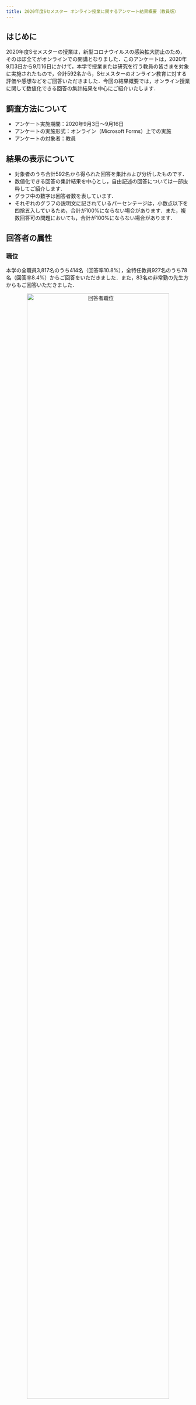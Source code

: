 ```yaml
---
title: 2020年度Sセメスター オンライン授業に関するアンケート結果概要（教員版）  
---
```

## はじめに
2020年度Sセメスターの授業は，新型コロナウイルスの感染拡⼤防止のため，そのほぼ全てがオンラインでの開講となりました．このアンケートは，2020年9月3日から9月16日にかけて，本学で授業または研究を行う教員の皆さまを対象に実施されたもので，合計592名から，Sセメスターのオンライン教育に対する評価や感想などをご回答いただきました．今回の結果概要では，オンライン授業に関して数値化できる回答の集計結果を中心にご紹介いたします．

## 調査方法について
- アンケート実施期間：2020年9月3日～9月16日
- アンケートの実施形式：オンライン（Microsoft Forms）上での実施
- アンケートの対象者：教員

## 結果の表示について  
   
- 対象者のうち合計592名から得られた回答を集計および分析したものです．  
- 数値化できる回答の集計結果を中心とし，自由記述の回答については一部抜粋してご紹介します．  
- グラフ中の数字は回答者数を表しています．  
- それぞれのグラフの説明⽂に記されているパーセンテージは，⼩数点以下を四捨五⼊しているため，合計が100%にならない場合があります．また，複数回答可の問題においても，合計が100%にならない場合があります．  
   
## 回答者の属性
### 職位
本学の全職員3,817名のうち414名（回答率10.8%），全特任教員927名のうち78名（回答率8.4%）からご回答をいただきました．また，83名の非常勤の先生方からもご回答いただきました．   
<center><img src="img/00-1_position.png" alt="回答者職位" width="88%"></center>

### 所属
所属として最も多いのは「研究科・学部」で389名（66%）でした．次いで多いのは「附置研究所・学内研究施設・センターなど」の所属181名（31％）です．  
<center><img src="img/00-2_attribution.png" alt="回答者所属" width="88%"></center>

## 授業環境に関する質問

### 場所：オンライン授業や研究などのために，主にどこからインターネットに接続していましたか？
インターネット接続は，71%が自宅から，25%が大学から，1.9%がその両方からでした．職場（研究所や大学外など），その他からの接続は合わせて2.3%ほどでした．  
<center><img src="img/01_place.png" alt="接続環境" width="88%"></center>

### 使用した機器：オンライン授業や研究などのために，どの機器を使ってインターネットに接続していましたか？（複数選択可）
使用機器に関しては，86%がノートPCを使用していました．続いて，28%がデスクトップPCを使用していました．タブレット端末は15%，スマートフォンは6%でした．  
上記使用機器の合計が100%を越えていることから，複数の端末を組み合わせて活用する先生も多く見られました．複数デバイスの活用法には，例えば，PCを使って授業を配信する傍ら，受講生からの質問をスマートフォンによるチャットで受け付ける方法や，学生に配信されている動画の内容を別端末から確認する方法，電子ペンでタブレットに板書して画面共有する方法などがあります．   
<center><img src="img/02_equipment.png" alt="使用した機器" width="88%"></center>

### 回線環境：オンライン授業や研究などのために，どのインターネット環境を使っていますか？
78%が自宅の有線契約あるいはキャンパスのネットワークを使用していました．Wi-Fiルーターまたは携帯などの無線回線の使用は，合わせて19%でした．また，大学から貸し出していたモバイルWi-Fiルーターにも一定数の需要があり，8%の先生が使用していました．  
<center><img src="img/03_connection.png" alt="回線環境" width="88%"></center>

## 授業方法の実態に関する質問
### 担当講義の有無：2020年度Sセメスターに授業を1つ以上「担当」されていましたか？（新型コロナの影響で開講しなかったものを含む）
お答えいただいた先生の70%が，1科目以上の授業を担当されていました．ただし新型コロナウイルス感染拡大の影響により，実際には開講されなかったものも回答に含まれています．   
<center><img src="img/04_charge.png" alt="担当講義の有無" width="88%"></center>

### 授業形式：担当した授業の科⽬数を，実施形式ごとに教えてください．（本学以外でも授業を担当している先⽣は，本学で担当した授業のみお答えください）
オンライン授業には，いくつかの代表的な形式があります．本学で1つ以上の授業を担当していた先生に，どの形式で何科目を担当したかをお答えいただきました．約380名の先生にご回答いただきました．  
担当した授業の形式について伺いました．回答された先生の87%が講義中心のライブ授業を1科目以上実施されていました．続いて，グループワークや議論中心の授業を1科目以上担当された先生は回答者全体の52%でした．事前に録画した講義動画を配信するオンデマンド形式の授業，ほぼ資料配信と課題提示のみの授業，その他（ライブとオンデマンドの混成など）の形式の授業を1科目以上担当された先生は，いずれも6%以下にとどまりました．また，2.6%の先生が，このSセメスターに担当した授業を開講しなかったと回答しました．
<center><img src="img/05_number_of_lessons_1.png" alt="科目数" width="88%"></center>

またこのデータを用い，それぞれの形式について行われた授業数の推定を行いました．  
結果を下記に示します．Zoomなどを用いたライブ形式の授業は88%を占めており，53%の授業は教員による講義中心の形式で，35%の授業は学生のグループワークや議論を中心とした形式で行われていました．一方，事前に録画された講義ビデオの配信が中心の授業は3%，ほぼ資料配信と課題提示のみの授業は3%，ライブと録画の混成等の授業は4%でした．  
<span style="font-size: 85%;">※各回答者の各形式における授業の実施数を足していくことで，形式別の授業数を計算することができます．なおここでは，アンケートである形式を「6講義以上」と回答をされた場合，その形式の授業を6講義担当されたものと仮定して計算しました．また，オムニバス講義等では，同一の授業に対して複数の教員が回答している可能性があるため，重複して計上されている可能性があります．</span>
<center><img src="img/06_number_of_lessons_2.png" alt="授業数" width="88%"></center>

### 形式別の⾃⼰評価：オンライン授業はうまくいきましたか．実施形式ごとの⾃⼰評価を教えてください．
各形式にて授業を実施した感触（自己評価）をたずねました．ライブで行った授業については満足度が高い一方，それ以外についてはやや低くなる傾向があります．  
<center><img src="img/07_self-rating.png" alt="自己評価" width="88%"></center>

#### ライブ形式の授業（教員による講義中心）：
実施した先生のうち78%が「大変うまくいった」「うまくいった」と回答しています．  
学生アンケートの同じ項目においても，69%の学生が「大変良かった」「良かった」と評価しており，双方の満足度が比較的高い形式であることがうかがえます．
#### ライブ形式の授業（グループワークや議論中心）：
実施した先生のうち73%の先生が「大変うまくいった」「うまくいった」と回答，4%が「うまくいかなかった」「全くうまくいかなかった」と回答しています．  
学生アンケートでは，同じ項目について「大変良かった」「良かった」が57%，「良くなかった」「全く良くなかった」が21%という結果になっており，教員側の感触との間にやや差が見られます．
#### 事前に録画された講義ビデオを中心とした授業：
実施した先生は大変少数でしたが，55%の先生が「大変うまくいった」「うまくいった」と回答しました．  
学生アンケートでは，54%が「⼤変良かった」「良かった」と回答．同じ講義中心の授業のみで比較すると，オンデマンドよりもライブの方が，教員と学生，双方の満足感が高い結果となりました．  
#### 資料配信と課題提示のみの授業：
実施した先生は大変少数でした．50%が「うまくいった」と回答しました．「大変うまくいった」という回答はありませんでした．  
#### その他（ライブと録画の混成など）の授業：
実施した先生は大変少数でしたが，61%の先生が「大変良かった」「良かった」と回答しました．

### 授業要素の実施の有無：授業⽅法について，下記項⽬の，従来（昨年度以前）および今回（今年度）の実施の有無について教えてください．
昨年度までの従来の授業と，今回のオンライン授業における，各授業要素「出席管理」「課題」「試験」「授業資料の電子的な配布・共有」の実施状況の比較をご回答いただきました．たとえば「従来実施していなくて今回実施した」場合には「従来 無，今回 有」となります．  
出席管理，課題，試験については，従来から変更していない授業が多数で「従来 無，今回 無」「従来 有，今回 有」が合わせて83%以上でした．しかし，もう少し詳しくみると，課題については「無→有」という変化が，試験については「有→無」という変化が他方よりも大きくなっています．出席管理については，「無→有」「有→無」両方の変化がみられました．  
授業資料の電子的な配布・共有は「無→有」の割合が大きく，オンライン授業によって資料のデジタル化が進んだことがうかがえます．  
<center><img src="img/08_components.png" alt="授業要素の実施の有無" width="88%"></center>

### 授業準備にかかった時間：担当した全ての授業について，資料作成・（オンデマンドの）講義録画・講義録画の編集やアップロードなど，今年度オンライン授業に対応するために発⽣した，授業時間外の作業時間の総時間数を教えてください（単位：時間，100時間であれば100と⼊⼒）．
オンライン授業の実施によって，従来よりもかなり授業準備に時間を要したことがうかがえる結果となりました．  
中央値は40時間，平均値は77時間でした．教員間で大きな差があり，結果は広い分布となりました
（1授業あたりではなく担当した全ての授業における準備の総時間数である点にご留意ください）．   
<center><img src="img/09_preparation.png" alt="授業準備にかかった時間" width="88%"></center>

### 出席の取り⽅：出席をどのようにとりましたか．
何らかの形で出席をとった先生は，全体の61%でした．出席をとった回答者のうち，36%は「Zoomなどのウェブ会議システムにおいて時間内に点呼をとった」，22%は「ITC-LMSの出席管理機能を利用した」，15%が「ウェブ会議システムのログや投票で確認した」，8%が「Google Formsなどで時間内に簡単なクイズやアンケートなどで確認した」と回答しました．また18%が「その他」と回答しています．「その他」の回答として多かったのは，「TAまたは教員が授業中に名前一覧を確認」（5%），「授業後に簡単な課題を提出してもらって出席にかえる」（5%），「ウェブ会議システムのチャットに記名してもらった」（4%）という回答でした．  
出席を取らなかった先生は全体の38%で，そのうち49%が「クラス内の活動で自然に把握できるため出席をとらなかった」，51%が「出席はとらなかった（気にしていない）」とのことでした．   
<center><img src="img/10_attendance.png" alt="出席の取り方" width="88%"></center>

### 学⽣側のカメラの取り扱い：カメラについて学⽣にはどのようなことを求めましたか．
ウェブ会議システムを使用した授業において，学生側のカメラオンを求めたかどうかを質問しました．「全員にカメラオンを求めた」は4%，「ネット環境の悪い者などを除き原則的にカメラオンを求めた」は5%でした．部分的なカメラオンを求める授業もあり，20%が「発言時や指名時にカメラオンを求めた」，36%が「任意とした」と回答しました．一方で，全体の36%が「全員カメラオフとした」と回答しました．  
通信量の軽減や配信の安定化のため，独自にカメラオフを取り決めている部局もあったようです．学生向けアンケートでは，オンライン授業においてやめてほしいと感じた点をたずねる質問に，全回答中16%が，カメラオンを求められたことと回答していました．  
<center><img src="img/11_camera.png" alt="カメラ" width="88%"></center>

### 録画の取り扱い：講義録画はどのように提供しましたか？　（本学では，ネットワークトラブルなどで講義を受講できなかった学⽣のために講義を録画していただくことを原則にしておりました）
録画した授業動画の提供について，どのような形をとったかご回答いただきました．46%が動画を提供しており，「受講生なら自由に見られるように提供した」，「明示的に連絡があった場合のみ対応して提供した」は，それぞれ23%でした．43%が録画の提供を行っていませんでした．「その他（要望がなかった，補講を行ったなど含む）」は10%でした．  
学生アンケートにおける，オンライン授業のメリットをたずねる質問に対し，38%の学生が，授業の録画の配信によって予習や復習がしやすくなったと回答しています．また同アンケートの，オンライン授業においてやめてほしいと感じた点についての質問では，授業の録画を提供されなかった点が最も多く挙げられており，全回答中の48%でした．  
<center><img src="img/12_rec.png" alt="録画の取り扱い" width="88%"></center>

### 課題の取り扱い：1授業科⽬あたり，どの程度の課題を設けましたか？　複数授業を担当している場合は，最も課題が多い授業科目について回答してください．
1授業科目あたりどの程度の課題を設けたかをたずねました．「毎週〜隔週で実施する小さいもの」を行った回数は，1回の実施から11回以上まで幅広く分布があり，全く行っていない先生は37%でした．「中間や期末で実施する大きいもの」は，44%が1回，14%が2回，7％が3〜5回で，全く行っていない先生は34%でした．   
<center><img src="img/13_homework.png" alt="課題の取り扱い" width="88%"></center>

### 学⽣に期待していた学習時間：前問の授業に対して，平均的な学⽣が授業時間外に課題にかけたと思われる総時間をおおよそで良いので教えてください．（例：10時間30分であれば「10.5」と⼊⼒）
学生が，授業時間外にどの程度の学習時間をとると期待したか，お答えいただきました．回答には幅広い分布が見られ，平均は11時間，中央値は6時間でした．  
学生アンケートでは，43%と比較的多くの学生が，オンライン授業において課題の量が多いと感じていることが分かっています．  
<center><img src="img/14_homewprk_expectation.png" alt="学生に期待していた学習時間" width="88%"></center>

### メリット：オンライン授業が対⾯授業より良いと感じた点にチェックをしてください（複数選択可）．
対面授業と比較した際のオンライン授業のメリットを複数選択可能な選択肢から挙げていただきました．最も多い回答は「通勤時間が不要」で，80%の先生がこの項目をメリットとして挙げました．次いで59%が「キャンパス間の移動が不要」，52%が「講義資料が電子化され，印刷・配布の手間がかからない」，41%が「（教室の黒板と比べて）PCの画面のほうが資料などを見せやすい」でした．また39%が「（オンライン授業の方が）質問がしやすい・受けやすい」と回答しています．  
学生アンケートでも，類似の項目でメリットについてたずねています．教員の回答結果と15ポイント以上の差が見られた点を紹介します．教員の方が多くメリットと挙げていたのは「キャンパス間の移動が不要」（教員の方が18ポイント高い）という点でした．学生の方が多くメリットと挙げていたのは，「講義の録画が見られて／見せることで復習や確認がしやすい／してもらいやすい」，「通勤・通学時間が不要」（両方の回答とも学生の方が16ポイント高い）という点でした．   
<center><img src="img/15_advantages.png" alt="メリット" width="88%"></center>

### デメリット：オンライン授業を実施してみて感じたデメリットをチェックしてください．（複数選択可）
前問とは反対に，オンライン授業のデメリットを挙げていただきました．最も多かったのは「学生の反応を把握しにくい」で，全体の87%が挙げました．続いて，52%が「学生同士のコミュニケーションがなかった（少なくなる）」，44%が「授業準備が大変だった」，29%が「目の疲労や肩こりなど，身体的に疲れた」，29%が「質問を投げかけたり，質問を受けにくかった」という結果となりました．「（自分がWeb会議，機器に慣れていないので）授業が滞ったり指示が分かりづらかったりした」は14%，「（学生がPCやWeb会議利用に慣れていないので）授業実施にあたり障壁になった」は6%，「課題を多く出す傾向にあった」は8%，「授業に集中できなかった」は3%，「ファイル形式や再生ソフトの問題で録画の視聴に問題があった」は3%と，少数でした．  
学生アンケートでも，類似の項目でデメリットについてたずねています．教員アンケートの回答結果と30ポイント以上の差が見られたものをまとめます．「授業に集中できなかった」という回答は，教員よりも学生の方が42ポイント高い結果でした．また，「課題を多く出しがちだった」を挙げた教員は全体の8%でしたが，学生の42%は「課題が多く出る傾向にあった」と回答しており，34ポイントの差が出ています．そして，通信状況に関しても差があり，「通信環境などのせいで映像や音声が途切れると言われることがあった」と答えた学生は，教員よりも33ポイント多くいました．   
<center><img src="img/16_disadvantages.png" alt="デメリット" width="88%"></center>

## オンライン授業で⽤いたツールに関する質問
### ツール：実施したオンライン授業で使⽤したツールは何でしたか？（複数選択可）
授業でどのオンラインツールを利用したか，たずねました．最も多いのはZoomで，98%が使用していました．課題提出や授業資料の配布に使われる学内システムITC-LMSの利⽤率は42%，ECCSアカウントにひも付くGoogle系のサービスが21%でした．   
<center><img src="img/17_tool.png" alt="ツール" width="88%"></center>

### ツールの使⽤法の調査⼿段：上記ツールの使い⽅を習得するとき，またはわからないときに利⽤した⼿段はどれですか？（複数回答可）
オンライン授業やその準備に必要なツールの使用に際し，使用方法の習得時，または使用方法がわからないときに，どのように調べたかをたずねました．最も多かったのは「Googleなど検索エンジンで調べた」で，70%でした．続いて「オンライン授業ポータル (https://utelecon.github.io/) を⾒た」が56%，「全学で開催された説明会・講座・オンライン授業情報交換会に参加した」が40%，「同僚に聞いた」が35%，「所属の学部，研究科の説明会などに参加した」が22%でした．  
本学で提供したサイトの記事の閲覧，開催した説明会などは，比較的よく活用されていたようです．一方，オンライン授業ポータルのQAフォーラム，問い合わせメール (utelecon-inquiries) ，チャットなどのサービスの利用率は少数でした．   
<center><img src="img/18_search.png" alt="ツールの使用法の調査手段" width="88%"></center>

### ツール習得の難易度：オンライン授業を実施するために使ったツールを習得するのにどのくらい苦労をしましたか？（10を「最も難しい」，0を「最も容易」とする11段階評価）
オンライン授業に使用するツールの習得がどの程度困難に感じられたか，数値化しました．数字が⼤きいほど困難に感じたことを⽰しています．平均は3.7でした．  
学生アンケートの同じ項目「オンライン授業を受けるために使ったツールを習得するのにどのくらい苦労をしましたか？」においては，回答結果は2.6以下で，学生のほうが相対的に困難を感じた人は少なくなっています．その一方，強い困難を感じている教員や学生が一定数いることから，情報提供などの支援は引き続き必要であると考えられます．   
<center><img src="img/19_tool_difficulty.png" alt="ツール習得の難易度]" width="88%"></center>

### オンライン授業に対する評価：この3か⽉間のオンライン授業に対する，あなたの総合的な評価を教えてください．（10を最⾼，0を最低とする11段階評価）
オンライン授業に対して，11段階評価での平均点を求めました．数字が⼤きいほど満⾜度が⾼いことを⽰しています．全体での平均は6.6となりました．  
学生アンケートの同じ項目の平均は6.5となり，回答の傾向が類似していました．   
<center><img src="img/20_score.png" alt="オンライン授業に対する評価" width="88%"></center>

## 今後のオンライン授業に対する印象の質問
### オンライン授業への期待：今後，オンライン授業を授業形態の1つとして取り⼊れていったほうが良いと思いますか？
今後，オンライン授業を授業形式の1つとして取り入れていくべきかどうかをたずねました．全体の86％という多数が，「⼤変そう思う」「そう思う」と回答しました．「全くそう思わない」は全体の2%でした．   
<center><img src="img/21_impression.png" alt="今後のオンライン授業への印象" width="88%"></center>

### 形式別／今後のオンライン授業への印象：以下の項⽬について，どの程度オンライン授業にした⽅がよいと思いますか？
授業の形式ごとに，オンライン化についてうかがいました．「教員による講義中心の授業（大人数）」については，55%が「確実にオンライン授業にしたほうがよい」「オンライン授業にした方がよい」と支持しました．一方，「大人数の講義中心の授業」以外の「教員による講義中心の授業（少⼈数）」は25%，「学生のグループワークや議論中心の授業」は6%，「演習」は5%となり，オンライン化への支持が低くなりました．特に演習は「絶対にオンライン授業にしない方がよい」が31%となりました．    
<center><img src="img/22_impression_style.png" alt="今後のオンライン授業への印象" width="88%"></center>

## クラスサポーター制度
### 利⽤の有無：クラスサポーター制度を利⽤しましたか．利⽤した⽅は，制度は有⽤でしたか？
クラスサポーター制度の利用状況についてたずねました．  
クラスサポーターとは，オンライン授業のスムーズな進行を支援する学生サポーターのことで，主にTAの付いていないオンライン授業について，事前の機材テスト，授業中のウェブ会議システムトラブルへの対応，ライブ授業中に学生から届く質問のピックアップなどを補佐します．（詳細はuteleconの「[クラスサポーター制度のご案内](https://utelecon.adm.u-tokyo.ac.jp/supporters/class_a.html)」をご参照ください）  
回答者のうち21%が，サポーター制度を利用していました．一方，利用された先生86名のうち80%が「大変有用であった」「有用であった」と回答しました．   
<center><img src="img/23_class_supporter.png" alt="クラスサポーター制度利用の有無" width="88%"></center>

### 作業の種類：クラスサポーターにどのような仕事をお願いしましたか？（複数選択可能）
前問でクラスサポーターを利用したと回答した先生に，実際にどのような業務を依頼したかをご回答いただきました．67%が「授業における，教員の画面共有ができていない場合などのモニタリング」，45%が「授業における，学生をミュートにする，などの補助」，28%が「授業開始前のテレビ会議システムの使い方の練習」を選択しました．その他自由記述には，トラブル対応，録画の配布，出席確認のサポートなどが挙げられました．  
uteleconの「グッドプラクティスの共有」では，[クラスサポーターの活用例](https://utelecon.adm.u-tokyo.ac.jp/events/2020-luncheon/#%E7%AC%AC24%E5%9B%9E-%E3%82%B0%E3%83%83%E3%83%89%E3%83%97%E3%83%A9%E3%82%AF%E3%83%86%E3%82%A3%E3%82%B9%E4%BA%8B%E4%BE%8B4-ta%E3%82%92%E6%B4%BB%E3%81%8B%E3%81%97%E3%81%9F%E8%B3%AA%E5%95%8F%E3%81%AE%E5%A0%B4%E3%81%A5%E3%81%8F%E3%82%8A)がいくつか紹介されているので，是非ご参照ください．     
<center><img src="img/24_class_supporter_task.png" alt="クラスサポーター制度：作業の種類" width="88%"></center>

### 利⽤しなかった理由：クラスサポーター制度を利⽤しなかった理由を教えてください．（複数選択可能）
クラスサポーターを利用しなかった先生に理由をたずねたところ，56%が「必要性を感じなかった」，39%が「制度を知らなかった」と回答しました．その他自由記述には，「TA・スタッフによる支援があった」「授業内で募集したが集まらなかった」という回答がありました．   
<center><img src="img/25_class_supporter_reason.png" alt="クラスサポーター制度：利用しなかった理由" width="88%"></center>